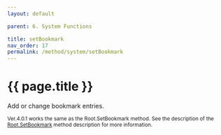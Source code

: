 ```yaml
---
layout: default

parent: 6. System Functions

title: setBookmark
nav_order: 17
permalink: /method/system/setBookmark
---
```




# {{ page.title }}

Add or change bookmark entries.

<small>Ver.4.0.1 works the same as the Root.SetBookmark method. See the description of the [Root.SetBookmark]() method description for more information. </small>